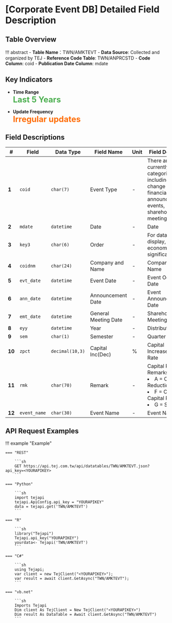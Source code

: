 # [Corporate Event DB] Detailed Field Description


## Table Overview

!!! abstract
    - **Table Name**：TWN/AMKTEVT
    - **Data Source**: Collected and organized by TEJ
    - **Reference Code Table**: TWN/ANPRCSTD
    - **Code Column**: coid
    - **Publication Date Column**: mdate


## Key Indicators

<div class="grid cards" markdown>

<!-- -   __Number of Records__

    ---

    Over 5,799 -->

- __Time Range__  
  **<span style="font-size: 1.8em; color: #4caf50;">Last 5 Years</span>**

- __Update Frequency__  
  **<span style="font-size: 1.8em; color: #ff6d00;">Irregular updates</span>**

</div>


## Field Descriptions

| **#** | Field  | Data Type       | Field Name   | Unit | Field Description|
|-------|----------------|------------------|-----------------------------------------|------|----------------------------------------------------------------------------------------------|
| **1**  | `coid`         | `char(7)`        | 	Event Type   | -  | There are currently 99 event categories, including stock change events, financial announcement events, shareholders' meetings, etc.   |
| **2**  | `mdate`        | `datetime`       | Date | -    | Date  |
| **3**  | `key3`         | `char(6)`   | Order  | -    |For database display, have no economic significance. |
| **4**  | `coidnm`        | `char(24)`   | Company and Name | -    | Company and Name |
| **5**  | `evt_date`   | `datetime`       | Event Date    | -    | Event Occurrence Date |
| **6**  | `ann_date`   | `datetime`       | Announcement Date | -    | Event Announcement Date |
| **7**  | `emt_date`      | `datetime`       | General Meeting Date | -    | Shareholders' Meeting Date |
| **8**  | `eyy`      | `datetime`       | Year | -   | Distribution Year |
| **9**  | `sem`        | `char(1)`   | Semester | -   | 	Quarter |
| **10** | `zpct`        | `decimal(10,3)`   | Capital Inc(Dec)  | %   | Capital Increase/Decrease Rate |
| **11** | `rmk`       | `char(70)`  | Remark | -   | Capital Reduction Remarks:<li>A = Capital Reduction</li><li>F = Cash Capital Reduction</li><li>G = Spin-off |
| **12** | `event_name`      | `char(30)`   | Event Name |-    | Event Name |

## API Request Examples

!!! example "Example"

    === "REST"

        ```sh
        GET https://api.tej.com.tw/api/datatables/TWN/AMKTEVT.json?api_key=<YOURAPIKEY>
        ```

    === "Python"

        ```sh
        import tejapi
        tejapi.ApiConfig.api_key = "YOURAPIKEY"
        data = tejapi.get('TWN/AMKTEVT')
        ```
    
    === "R"

        ```sh
        library("Tejapi")
        Tejapi.api_key("YOURAPIKEY")
        yourdata<- Tejapi('TWN/AMKTEVT')
        ```
    
    === "C#"

        ```sh
        using Tejapi;
        var client = new TejClient("<YOURAPIKEY>");
        var result = await client.GetAsync("TWN/AMKTEVT");
        ```
    
    === "vb.net"

        ```sh
        Imports Tejapi
        Dim client As TejClient = New TejClient("<YOURAPIKEY>")
        Dim result As DataTable = Await client.GetAsync("TWN/AMKTEVT")
        ```
    
